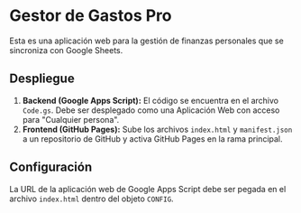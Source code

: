 # Gestor de Gastos Pro

Esta es una aplicación web para la gestión de finanzas personales que se sincroniza con Google Sheets.

## Despliegue

1.  **Backend (Google Apps Script):** El código se encuentra en el archivo `Code.gs`. Debe ser desplegado como una Aplicación Web con acceso para "Cualquier persona".
2.  **Frontend (GitHub Pages):** Sube los archivos `index.html` y `manifest.json` a un repositorio de GitHub y activa GitHub Pages en la rama principal.

## Configuración

La URL de la aplicación web de Google Apps Script debe ser pegada en el archivo `index.html` dentro del objeto `CONFIG`.